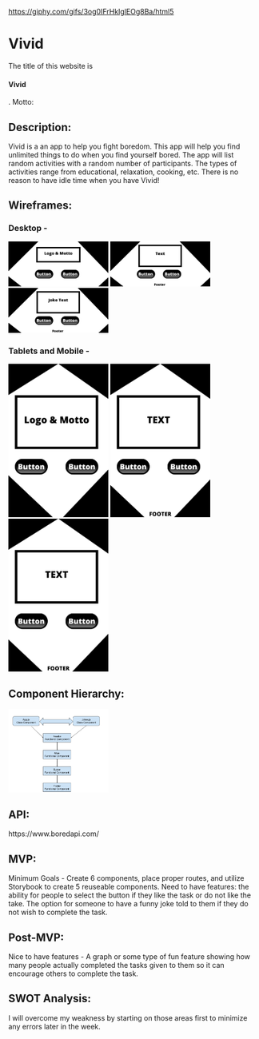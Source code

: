 https://giphy.com/gifs/3og0IFrHkIglEOg8Ba/html5

# Vivid

The title of this website is <h4>Vivid</h4>.
Motto: 

<h2>Description:</h2>
Vivid is a an app to help you fight boredom. This app will help you find unlimited things to do when you find yourself bored. The app will list random activities with a random number of participants. The types of activities range from educational, relaxation, cooking, etc. There is no reason to have idle time when you have Vivid!


<h2>Wireframes:</h2> 
<h3>Desktop -</h3>
<img src="Images/Desktop-Wireframe-1.jpg" width="200">
<img src="Images/Desktop-Wireframe-2.jpg" width="200">
<img src="Images/Desktop-Wireframe-3.jpg" width="200">

<h3>Tablets and Mobile -</h3>
<img src="Images/Tablet-Mobile-1.png" width="200">
<img src="Images/Tablet-Mobile-2.png" width="200">
<img src="Images/Tablet-Mobile-3.png" width="200">

<h2>Component Hierarchy:</h2> 
<img src="Images/React-Tree.png" width="200">


<h2>API:</h2>
https://www.boredapi.com/

<h2>MVP:</h2>
Minimum Goals - Create 6 components, place proper routes, and utilize Storybook to create 5 reuseable components. Need to have features: the ability for people to select the button if they like the task or do not like the take. The option for someone to have a funny joke told to them if they do not wish to complete the task. 

<h2>Post-MVP:</h2>
Nice to have features - A graph or some type of fun feature showing how many people actually completed the tasks given to them so it can encourage others to complete the task. 

<h2>SWOT Analysis:</h2>
I will overcome my weakness by starting on those areas first to minimize any errors later in the week. 
